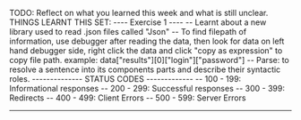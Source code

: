 TODO: Reflect on what you learned this week and what is still unclear.
THINGS LEARNT THIS SET:
---- Exercise 1 ----
-- Learnt about a new library used to read .json files called "Json"
-- To find filepath of information, use debugger after reading the data, then look for data on left hand debugger side, right click the data and click "copy as expression" to copy file path. example:
data["results"][0]["login"]["password"]
-- Parse: to resolve a sentence into its components parts and describe their syntactic roles.
-------------- STATUS CODES -------------
-- 100 - 199: Informational responses
-- 200 - 299: Successful responses
-- 300 - 399: Redirects
-- 400 - 499: Client Errors
-- 500 - 599: Server Errors

---
